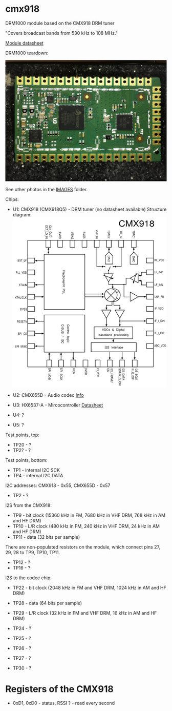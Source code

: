 # cmx918
DRM1000 module based on the CMX918 DRM tuner

"Covers broadcast bands from 530 kHz to 108 MHz."

[Module datasheet](https://cmlmicro.com/Content/Downloads/DRM1000Datasheet.pdf)

DRM1000 teardown:

![Image.](https://github.com/ur8us/cmx918/blob/main/IMAGES/IMG_2935.JPG)

See other photos in the [IMAGES](https://github.com/ur8us/cmx918/tree/main/IMAGES) folder.

Chips:

- U1: CMX918 (CMX918Q5) - DRM tuner (no datasheet available)
Structure diagram:
![Image.](https://github.com/ur8us/cmx918/blob/main/IMAGES/cmx918-structure.png)

- U2: CMX655D - Audio codec [Info](https://cmlmicro.com/products/digital-voice/product/cmx655d-ultra-low-power-voice-codec)
- U3: HX6537-A - Mircocontroller [Datasheet](https://www.himax.com.tw/product-brief/HX6537.39.40-A_product_brief.pdf)
- U4: ?
- U5: ?

Test points, top:

- TP20 - ?
- TP2? - ?

Test points, bottom:

- TP1 - internal I2C SCK
- TP4 - internal I2C DATA

I2C addresses: CMX918 - 0x55, CMX655D - 0x57


- TP2 - ?

  
I2S from the CMX918:
- TP9 - bit clock (15360 kHz in FM, 7680 kHz in VHF DRM, 768 kHz in AM and HF DRM)
- TP10 - L/R clock (480 kHz in FM, 240 kHz in VHF DRM, 24 kHz in AM and HF DRM)
- TP11 - data (32 bits per sample)

There are non-populated resistors on the module, which connect pins 27, 29, 28 to TP9, TP10, TP11.


- TP12 - ?
- TP16 - ?


I2S to the codec chip:
- TP22 - bit clock (2048 kHz in FM and VHF DRM, 1024 kHz in AM and HF DRM)
- TP28 - data (64 bits per sample)
- TP29 - L/R clock (32 kHz in FM and VHF DRM, 16 kHz in AM and HF DRM)


- TP24 - ?
- TP25 - ?
- TP26 - ?
- TP27 - ?
- TP30 - ?

# Registers of the CMX918

- 0xD1, 0xD0 - status, RSSI ? - read every second


